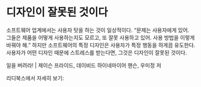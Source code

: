 # 디자인이 잘못된 것이다
소프트웨어 업계에서는 사용자 탓을 하는 것이 일상적이다. “문제는 사용자에게 있어. 그들은 제품을 어떻게 사용하는지도 모르고, 또 잘못 사용하고 있어. 사용 방법을 이렇게 바꿔야 해.” 하지만 소프트웨어의 특정 디자인은 사용자가 특정 행동을 하게끔 유도한다. 사용자가 어떤 디자인 때문에 스트레스를 받는다면, 그것은 디자인이 잘못된 것이다.

일을 버려라! | 제이슨 프라이드, 데이비드 하이네마이어 핸슨, 우미정 저

리디북스에서 자세히 보기: